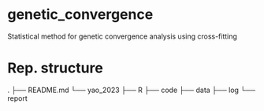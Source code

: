 # genetic_convergence
Statistical method for genetic convergence analysis using cross-fitting

# Rep. structure 
.
├── README.md
└── yao_2023
    ├── R
    ├── code
    ├── data
    ├── log
    └── report